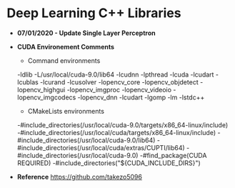 # Deep Learning C++ Libraries

- **07/01/2020 - Update Single Layer Perceptron**


- **CUDA Environement Comments**
    
    - Command environments
    
    -ldlib -L/usr/local/cuda-9.0/lib64 -lcudnn -lpthread -lcuda -lcudart -lcublas -lcurand -lcusolver -lopencv_core -lopencv_objdetect -lopencv_highgui -lopencv_imgproc -lopencv_videoio -lopencv_imgcodecs -lopencv_dnn -lcudart -lgomp -lm -lstdc++ 

    - CMakeLists environments
    
    -#include_directories(/usr/local/cuda-9.0/targets/x86_64-linux/include)
    -#include_directories(/usr/local/cuda/targets/x86_64-linux/include)
    -#include_directories(/usr/local/cuda-9.0/lib64)
    -#include_directories(/usr/local/cuda/extras/CUPTI/lib64)
    -#include_directories(/usr/local/cuda-9.0)
    -#find_package(CUDA REQUIRED)
    -#include_directories("${CUDA_INCLUDE_DIRS}")
    
    
- **Reference**
https://github.com/takezo5096
